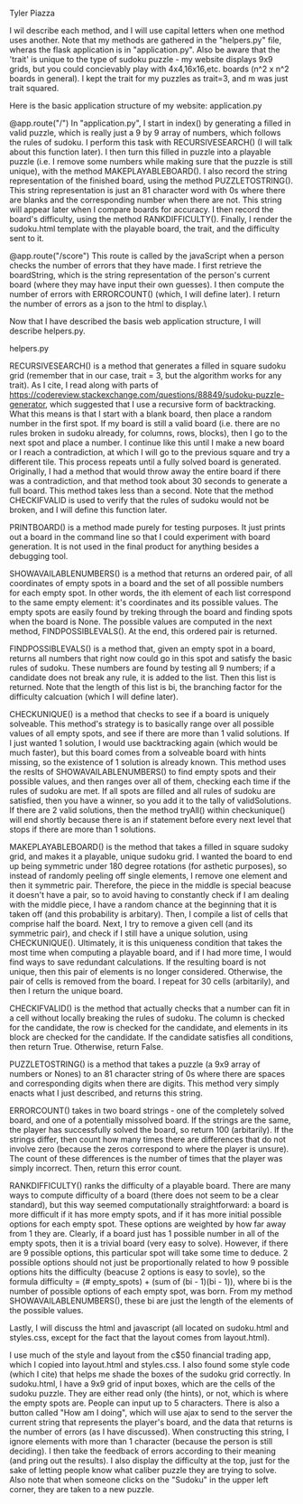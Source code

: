 Tyler Piazza

I wil describe each method, and I will use capital letters when one method uses another.
Note that my methods are gathered in the "helpers.py" file, wheras the flask application is in "application.py".
Also be aware that the 'trait' is unique to the type of sudoku puzzle - my website displays 9x9 grids, but you could concievably play with 4x4,16x16,etc. boards (n^2 x n^2 boards in general). I kept the trait for my puzzles as trait=3, and m was just trait squared.

Here is the basic application structure of my website:
application.py

@app.route("/")
In "application.py", I start in index() by generating a filled in valid puzzle, which is really just a 9 by 9 array of numbers, which follows the rules of sudoku. I perform this task with RECURSIVESEARCH() (I will talk about this function later).
I then turn this filled in puzzle into a playable puzzle (i.e. I remove some numbers while making sure that the puzzle is still unique), with the method MAKEPLAYABLEBOARD(). I also record the string representation of the finished board, using the method PUZZLETOSTRING().
This string representation is just an 81 character word with 0s where there are blanks and the corresponding number when there are not. This string will appear later when I compare boards for accuracy. I then record the board's difficulty, using the method RANKDIFFICULTY().
Finally, I render the sudoku.html template with the playable board, the trait, and the difficulty sent to it.

@app.route("/score")
This route is called by the javaScript when a person checks the number of errors that they have made.
I first retrieve the boardString, which is the string representation of the person's current board (where they may have input their own guesses).
I then compute the number of errors with ERRORCOUNT() (which, I will define later). I return the number of errors as a json to the html to display.\

Now that I have described the basis web application structure, I will describe helpers.py.

helpers.py

RECURSIVESEARCH()
is a method that generates a filled in square sudoku grid (remember that in our case, trait = 3, but the algorithm works for any trait). As I cite, I read along with parts of
https://codereview.stackexchange.com/questions/88849/sudoku-puzzle-generator, which suggested that I use a recursive form of backtracking. What this means is that I start with a blank board, then place a random number in the first spot. If
my board is still a valid board (i.e. there are no rules broken in sudoku already, for columns, rows, blocks), then I go to the next spot and place a number. I continue like this until I make a new board or I reach a contradiction, at which I will go to the previous square
and try a different tile. This process repeats until a fully solved board is generated. Originally, I had a method that would throw away the entire board if there was a contradiction, and that method took about 30 seconds to generate a full board. This method takes less than a second.
Note that the method CHECKIFVALID is used to verify that the rules of sudoku would not be broken, and I will define this function later.

PRINTBOARD()
is a method made purely for testing purposes. It just prints out a board in the command line so that I could experiment with board generation. It is not used in the final product for anything besides a debugging tool.

SHOWAVAILABLENUMBERS()
is a method that returns an ordered pair, of all coordinates of empty spots in a board and the set of all possible numbers for each empty spot. In other words, the ith element of each list correspond to the same empty element: it's coordinates and its possible values.
The empty spots are easily found by treking through the board and finding spots when the board is None. The possible values are computed in the next method, FINDPOSSIBLEVALS(). At the end, this ordered pair is returned.

FINDPOSSIBLEVALS()
is a method that, given an empty spot in a board, returns all numbers that right now could go in this spot and satisfy the basic rules of sudoku.
These numbers are found by testing all 9 numbers; if a candidate does not break any rule, it is added to the list. Then this list is returned.
Note that the length of this list is bi, the branching factor for the difficulty calcuation (which I will define later).

CHECKUNIQUE()
is a method that checks to see if a board is uniquely solveable. This method's strategy is to basically range over all possible values of all empty spots, and see if there are more than 1 valid solutions.
If I just wanted 1 solution, I would use backtracking again (which would be much faster), but this board comes from a solveable board with hints missing, so the existence of 1 solution is already known.
This method uses the reslts of SHOWAVAILABLENUMBERS() to find empty spots and their possible values, and then ranges over all of them, checking each time if the rules of sudoku are met. If all spots are filled and all rules of sudoku are satisfied,
then you have a winner, so you add it to the tally of validSolutions. If there are 2 valid solutions, then the method tryAll() within checkunique() will end shortly because there is an if statement before every next level that stops if there are more than 1 solutions.

MAKEPLAYABLEBOARD()
is the method that takes a filled in square sudoky grid, and makes it a playable, unique sudoku grid.
I wanted the board to end up being symmetric under 180 degree rotations (for asthetic purposes), so instead of randomly peeling off single elements, I remove one element and then it symmetric pair.
Therefore, the piece in the middle is special beacuse it doesn't have a pair, so to avoid having to constantly check if I am dealing with the middle piece, I have a random chance at the beginning that it is taken off (and this probability is arbitary).
Then, I compile a list of cells that comprise half the board. Next, I try to remove a given cell (and its symmetric pair), and check if I still have a unique solution, using CHECKUNIQUE().
Ultimately, it is this uniqueness condition that takes the most time when computing a playable board, and if I had more time, I would find ways to save redundant calculations.
If the resulting board is not unique, then this pair of elements is no longer considered. Otherwise, the pair of cells is removed from the board.
I repeat for 30 cells (arbitarily), and then I return the unique board.

CHECKIFVALID()
is the method that actually checks that a number can fit in a cell without locally breaking the rules of sudoku.
The column is checked for the candidate, the row is checked for the candidate, and elements in its block are checked for the candidate.
If the candidate satisfies all conditions, then return True. Otherwise, return False.

PUZZLETOSTRING()
is a method that takes a puzzle (a 9x9 array of numbers or Nones) to an 81 character string of 0s where there are spaces and corresponding digits when there are digits.
This method very simply enacts what I just described, and returns this string.

ERRORCOUNT()
takes in two board strings - one of the completely solved board, and one of a potentially missolved board.
If the strings are the same, the player has successfully solved the board, so return 100 (arbitarily).
If the strings differ, then count how many times there are differences that do not involve zero (because the zeros correspond to where the player is unsure).
The count of these differences is the number of times that the player was simply incorrect.
Then, return this error count.

RANKDIFFICULTY()
ranks the difficulty of a playable board. There are many ways to compute difficulty of a board (there does not seem to be a clear standard), but this way seemed computationally straightforward:
a board is more difficult if it has more empty spots, and if it has more initial possible options for each empty spot. These options are weighted by how far away from 1 they are. Clearly, if a board just has 1 possible number in all of the empty spots, then it is a trivial board (very easy to solve).
However, if there are 9 possible options, this particular spot will take some time to deduce. 2 possible options should not just be proportionally related to how 9 possible options hits the difficulty (beacuse 2 options is easy to sovle), so the formula
difficulty = (# empty_spots) + (sum of (bi - 1)(bi - 1)), where bi is the number of possible options of each empty spot, was born. From my method
SHOWAVAILABLENUMBERS(), these bi are just the length of the elements of the possible values.

Lastly, I will discuss the html and javascript (all located on sudoku.html and styles.css, except for the fact that the layout comes from layout.html).

I use much of the style and layout from the c$50 financial trading app, which I copied into layout.html and styles.css. I also found some style code (which I cite) that helps me shade the boxes of the sudoku grid correctly.
In sudoku.html, I have a 9x9 grid of input boxes, which are the cells of the sudoku puzzle. They are either read only (the hints), or not, which is where the empty spots are. People can input up to 5 characters.
There is also a button called "How am I doing", which will use ajax to send to the server the current string that represents the player's board, and the data that returns is the number of errors (as I have discussed).
When constructing this string, I ignore elements with more than 1 character (because the person is still deciding). I then take the feedback of errors according to their meaning (and pring out the results).
I also display the difficulty at the top, just for the sake of letting people know what caliber puzzle they are trying to solve.
Also note that when someone clicks on the "Sudoku" in the upper left corner, they are taken to a new puzzle.

